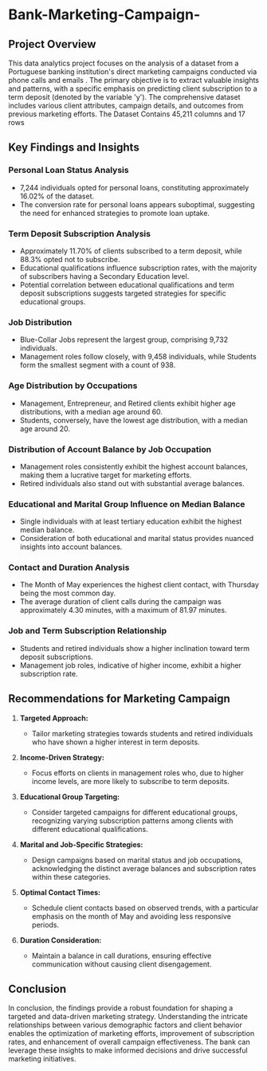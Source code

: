 # Bank-Marketing-Campaign-

## Project Overview
This data analytics project focuses on the analysis of a dataset from a Portuguese banking institution's direct marketing campaigns conducted via phone calls and emails . The primary objective is to extract valuable insights and patterns, with a specific emphasis on predicting client subscription to a term deposit (denoted by the variable 'y'). The comprehensive dataset includes various client attributes, campaign details, and outcomes from previous marketing efforts.
The Dataset Contains 45,211 columns and 17 rows 

## Key Findings and Insights

### Personal Loan Status Analysis
- 7,244 individuals opted for personal loans, constituting approximately 16.02% of the dataset.
- The conversion rate for personal loans appears suboptimal, suggesting the need for enhanced strategies to promote loan uptake.

### Term Deposit Subscription Analysis
- Approximately 11.70% of clients subscribed to a term deposit, while 88.3% opted not to subscribe.
- Educational qualifications influence subscription rates, with the majority of subscribers having a Secondary Education level.
- Potential correlation between educational qualifications and term deposit subscriptions suggests targeted strategies for specific educational groups.

### Job Distribution
- Blue-Collar Jobs represent the largest group, comprising 9,732 individuals.
- Management roles follow closely, with 9,458 individuals, while Students form the smallest segment with a count of 938.

### Age Distribution by Occupations
- Management, Entrepreneur, and Retired clients exhibit higher age distributions, with a median age around 60.
- Students, conversely, have the lowest age distribution, with a median age around 20.

### Distribution of Account Balance by Job Occupation
- Management roles consistently exhibit the highest account balances, making them a lucrative target for marketing efforts.
- Retired individuals also stand out with substantial average balances.

### Educational and Marital Group Influence on Median Balance
- Single individuals with at least tertiary education exhibit the highest median balance.
- Consideration of both educational and marital status provides nuanced insights into account balances.

### Contact and Duration Analysis
- The Month of  May experiences the highest client contact, with Thursday being the most common day.
- The average duration of client calls during the campaign was approximately 4.30 minutes, with a maximum of 81.97 minutes.

### Job and Term Subscription Relationship
- Students and retired individuals show a higher inclination toward term deposit subscriptions.
- Management job roles, indicative of higher income, exhibit a higher subscription rate.

## Recommendations for Marketing Campaign
1. **Targeted Approach:**
   - Tailor marketing strategies towards students and retired individuals who have shown a higher interest in term deposits.

2. **Income-Driven Strategy:**
   - Focus efforts on clients in management roles who, due to higher income levels, are more likely to subscribe to term deposits.

3. **Educational Group Targeting:**
   - Consider targeted campaigns for different educational groups, recognizing varying subscription patterns among clients with different educational qualifications.

4. **Marital and Job-Specific Strategies:**
   - Design campaigns based on marital status and job occupations, acknowledging the distinct average balances and subscription rates within these categories.

5. **Optimal Contact Times:**
   - Schedule client contacts based on observed trends, with a particular emphasis on the month of May and avoiding less responsive periods.

6. **Duration Consideration:**
   - Maintain a balance in call durations, ensuring effective communication without causing client disengagement.

## Conclusion
In conclusion, the findings provide a robust foundation for shaping a targeted and data-driven marketing strategy. Understanding the intricate relationships between various demographic factors and client behavior enables the optimization of marketing efforts, improvement of subscription rates, and enhancement of overall campaign effectiveness. The bank can leverage these insights to make informed decisions and drive successful marketing initiatives.


